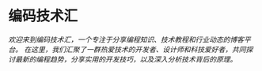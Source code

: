 # 编码技术汇
_欢迎来到编码技术汇，一个专注于分享编程知识、技术教程和行业动态的博客平台。_
_在这里，我们汇聚了一群热爱技术的开发者、设计师和科技爱好者，共同探讨最新的编程趋势，分享实用的开发技巧，以及深入分析技术背后的原理。_